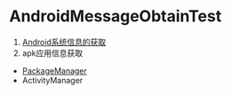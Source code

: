 # AndroidMessageObtainTest
1. [Android系统信息的获取](https://github.com/13660139155/AndroidMessageObtainTest/blob/master/SystemMessage.md)
2. apk应用信息获取
* [PackageManager](https://github.com/13660139155/AndroidMessageObtainTest/blob/master/ApkMessagePM.md)
* ActivityManager
